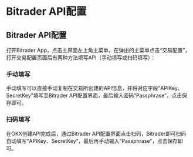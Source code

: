 # Bitrader API配置



## Bitrader API配置

打开Bitrader App，点击主界面左上角主菜单，在弹出的主菜单点击“交易配置”，打开交易配置页面后有两种方法填写API（手动填写或扫码填写）：

### 手动填写

手动填写可以直接手动复制在交易所创建的API信息，并将对应字段“APIKey、SecretKey”填写至Bitrader API配置界面，最后输入密码“Passphrase”，点击保存即可。

### 扫码填写

在OKX创建API完成后，通过Bitrader API配置界面点击扫码，Bitrader即可扫码自动填写“APIKey、SecretKey”，最后再手动输入“Passphrase”，点击保存即可。
